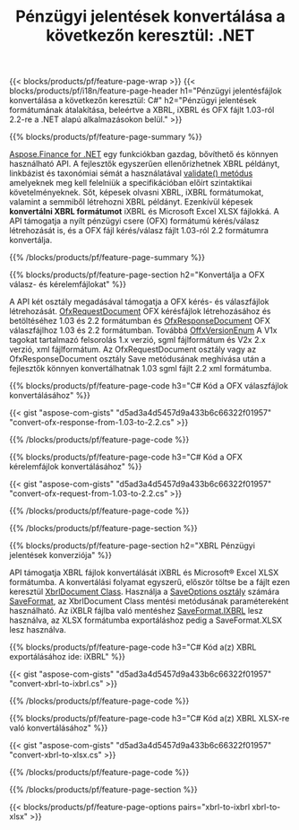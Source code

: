 ﻿---
title: "Pénzügyi jelentések konvertálása a következőn keresztül: .NET"
url: /hu/net/conversion/
description:  C# kód a pénzügyi jelentések konvertálásához XBRL, iXBRL és OFX fájlformátumban a .NET könyvtáron keresztül.
---
{{< blocks/products/pf/feature-page-wrap >}}
{{< blocks/products/pf/i18n/feature-page-header h1="Pénzügyi jelentésfájlok konvertálása a következőn keresztül: C#" h2="Pénzügyi jelentések formátumának átalakítása, beleértve a XBRL, iXBRL és OFX fájlt 1.03-ról 2.2-re a .NET alapú alkalmazásokon belül." >}}

{{% blocks/products/pf/feature-page-summary %}}

[Aspose.Finance for .NET](https://products.aspose.com/finance/net/) egy funkciókban gazdag, bővíthető és könnyen használható API. A fejlesztők egyszerűen ellenőrizhetnek XBRL példányt, linkbázist és taxonómiai sémát a használatával [validate() metódus](https://apireference.aspose.com/finance/net/aspose.finance.xbrl/xbrlinstance/methods/validate) amelyeknek meg kell felelniük a specifikációban előírt szintaktikai követelményeknek. Sőt, képesek olvasni XBRL, iXBRL formátumokat, valamint a semmiből létrehozni XBRL példányt. Ezenkívül képesek **konvertálni XBRL formátumot** iXBRL és Microsoft Excel XLSX fájlokká. A API támogatja a nyílt pénzügyi csere (OFX) formátumú kérés/válasz létrehozását is, és a OFX fájl kérés/válasz fájlt 1.03-ról 2.2 formátumra konvertálja.

{{% /blocks/products/pf/feature-page-summary %}}

{{% blocks/products/pf/feature-page-section h2="Konvertálja a OFX válasz- és kérelemfájlokat" %}}

A API két osztály megadásával támogatja a OFX kérés- és válaszfájlok létrehozását. [OfxRequestDocument](https://apireference.aspose.com/finance/net/aspose.finance.ofx/ofxrequestdocument) OFX kérésfájlok létrehozásához és betöltéséhez 1.03 és 2.2 formátumban és [OfxResponseDocument](https://apireference.aspose.com/finance/net/aspose.finance.ofx/ofxresponsedocument) OFX válaszfájlhoz 1.03 és 2.2 formátumban. Továbbá [OffxVersionEnum](https://apireference.aspose.com/finance/net/aspose.finance.ofx/ofxversionenum) A V1x tagokat tartalmazó felsorolás 1.x verzió, sgml fájlformátum és V2x 2.x verzió, xml fájlformátum. Az OfxRequestDocument osztály vagy az OfxResponseDocument osztály Save metódusának meghívása után a fejlesztők könnyen konvertálhatnak 1.03 sgml fájlt 2.2 xml formátumba.


{{% blocks/products/pf/feature-page-code h3="C# Kód a OFX válaszfájlok konvertálásához" %}}

{{< gist "aspose-com-gists" "d5ad3a4d5457d9a433b6c66322f01957" "convert-ofx-response-from-1.03-to-2.2.cs" >}} 

{{% /blocks/products/pf/feature-page-code %}}

{{% blocks/products/pf/feature-page-code h3="C# Kód a OFX kérelemfájlok konvertálásához" %}}

{{< gist "aspose-com-gists" "d5ad3a4d5457d9a433b6c66322f01957" "convert-ofx-request-from-1.03-to-2.2.cs" >}} 

{{% /blocks/products/pf/feature-page-code %}}

{{% /blocks/products/pf/feature-page-section %}}

{{% blocks/products/pf/feature-page-section h2="XBRL Pénzügyi jelentések konverziója" %}}

API támogatja XBRL fájlok konvertálását iXBRL és Microsoft® Excel XLSX formátumba. A konvertálási folyamat egyszerű, először töltse be a fájlt ezen keresztül [XbrlDocument Class](https://apireference.aspose.com/finance/net/aspose.finance.xbrl/xbrldocument). Használja a [SaveOptions osztály](https://apireference.aspose.com/finance/net/aspose.finance.xbrl/saveoptions) számára [SaveFormat](https://apireference.aspose.com/finance/net/aspose.finance.xbrl/saveoptions/properties/saveformat), az XbrlDocument Class mentési metódusának paramétereként használható. Az iXBLR fájlba való mentéshez [SaveFormat.IXBRL](https://apireference.aspose.com/finance/net/aspose.finance.xbrl/saveformat) lesz használva, az XLSX formátumba exportáláshoz pedig a SaveFormat.XLSX lesz használva.

{{% blocks/products/pf/feature-page-code h3="C# Kód a(z) XBRL exportálásához ide: iXBRL" %}}

{{< gist "aspose-com-gists" "d5ad3a4d5457d9a433b6c66322f01957" "convert-xbrl-to-ixbrl.cs" >}} 

{{% /blocks/products/pf/feature-page-code %}}

{{% blocks/products/pf/feature-page-code h3="C# Kód a(z) XBRL XLSX-re való konvertálásához" %}}

{{< gist "aspose-com-gists" "d5ad3a4d5457d9a433b6c66322f01957" "convert-xbrl-to-xlsx.cs" >}} 

{{% /blocks/products/pf/feature-page-code %}}

{{% /blocks/products/pf/feature-page-section %}}

{{< blocks/products/pf/feature-page-options pairs="xbrl-to-ixbrl xbrl-to-xlsx" >}}